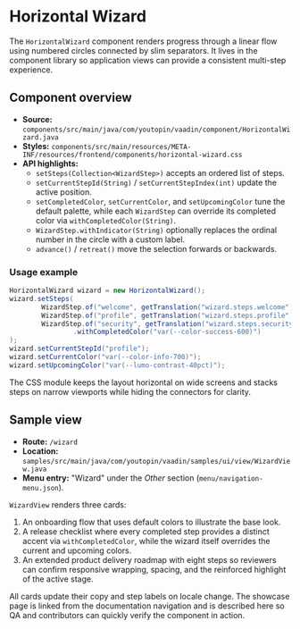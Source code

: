 # Horizontal Wizard

The `HorizontalWizard` component renders progress through a linear flow using
numbered circles connected by slim separators. It lives in the component
library so application views can provide a consistent multi-step experience.

## Component overview

- **Source:** `components/src/main/java/com/youtopin/vaadin/component/HorizontalWizard.java`
- **Styles:** `components/src/main/resources/META-INF/resources/frontend/components/horizontal-wizard.css`
- **API highlights:**
  - `setSteps(Collection<WizardStep>)` accepts an ordered list of steps.
  - `setCurrentStepId(String)` / `setCurrentStepIndex(int)` update the active
    position.
  - `setCompletedColor`, `setCurrentColor`, and `setUpcomingColor` tune the
    default palette, while each `WizardStep` can override its completed color via
    `withCompletedColor(String)`.
  - `WizardStep.withIndicator(String)` optionally replaces the ordinal number in
    the circle with a custom label.
  - `advance()` / `retreat()` move the selection forwards or backwards.

### Usage example

```java
HorizontalWizard wizard = new HorizontalWizard();
wizard.setSteps(
        WizardStep.of("welcome", getTranslation("wizard.steps.welcome")),
        WizardStep.of("profile", getTranslation("wizard.steps.profile")),
        WizardStep.of("security", getTranslation("wizard.steps.security"))
                .withCompletedColor("var(--color-success-600)")
);
wizard.setCurrentStepId("profile");
wizard.setCurrentColor("var(--color-info-700)");
wizard.setUpcomingColor("var(--lumo-contrast-40pct)");
```

The CSS module keeps the layout horizontal on wide screens and stacks steps on
narrow viewports while hiding the connectors for clarity.

## Sample view

- **Route:** `/wizard`
- **Location:** `samples/src/main/java/com/youtopin/vaadin/samples/ui/view/WizardView.java`
- **Menu entry:** "Wizard" under the *Other* section (`menu/navigation-menu.json`).

`WizardView` renders three cards:

1. An onboarding flow that uses default colors to illustrate the base look.
2. A release checklist where every completed step provides a distinct accent via
   `withCompletedColor`, while the wizard itself overrides the current and
   upcoming colors.
3. An extended product delivery roadmap with eight steps so reviewers can
   confirm responsive wrapping, spacing, and the reinforced highlight of the
   active stage.

All cards update their copy and step labels on locale change. The showcase
page is linked from the documentation navigation and is described here so QA and
contributors can quickly verify the component in action.
